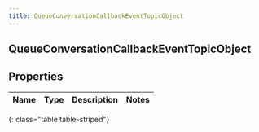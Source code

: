 ```yaml
---
title: QueueConversationCallbackEventTopicObject
---
```

## QueueConversationCallbackEventTopicObject


## Properties

| Name | Type | Description | Notes |
| ------------ | ------------- | ------------- | ------------- |
{: class="table table-striped"}



